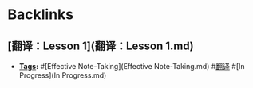 
# Backlinks
## [翻译：Lesson 1](翻译：Lesson 1.md)
- **[Tags](Tags.md):** #[Effective Note-Taking](Effective Note-Taking.md) #[翻译](翻译.md) #[In Progress](In Progress.md)

